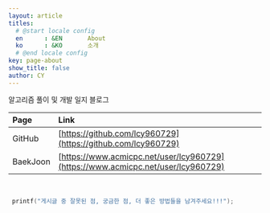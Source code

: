 ```yaml
---
layout: article
titles:
  # @start locale config
  en      : &EN       About
  ko      : &KO       소개
  # @end locale config
key: page-about
show_title: false
author: CY
---
```

<!-- sidebar:
  nav: start-docs -->
<!-- ![TeXt Theme](https://raw.githubusercontent.com/kitian616/jekyll-TeXt-theme/master/screenshots/TeXt-home.jpg) -->

알고리즘 풀이 및 개발 일지 블로그
<br>

|Page|Link|  
|:---|:---|  
| GitHub    | [https://github.com/lcy960729](https://github.com/lcy960729)|  
| BaekJoon  | [https://www.acmicpc.net/user/lcy960729](https://www.acmicpc.net/user/lcy960729)|
<br>

```cpp
 printf("게시글 중 잘못된 점, 궁금한 점, 더 좋은 방법들을 남겨주세요!!!");
```